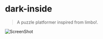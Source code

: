 # dark-inside
> A puzzle platformer inspired from limbo!.


![ScreenShot](https://s17.postimg.org/4pvl4ey3j/image.png)
